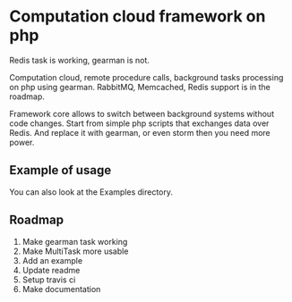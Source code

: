 Computation cloud framework on php
==================================

Redis task is working, gearman is not.

Computation cloud, remote procedure calls, background tasks processing on php using gearman. 
RabbitMQ, Memcached, Redis support is in the roadmap.

Framework core allows to switch between background systems without code changes. Start from simple php 
scripts that exchanges data over Redis. And replace it with gearman, or even storm then you need more power.

Example of usage
----------------

You can also look at the Examples directory.

Roadmap
-------

1. Make gearman task working
2. Make MultiTask more usable
3. Add an example
4. Update readme
5. Setup travis ci
6. Make documentation